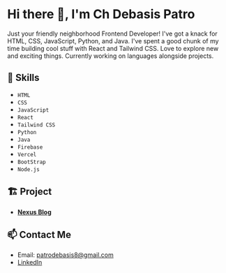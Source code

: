 # Hi there 👋, I'm Ch Debasis Patro

Just your friendly neighborhood Frontend Developer! I've got a knack for HTML, CSS, JavaScript, Python, and Java. I've spent a good chunk of my time building cool stuff with React and Tailwind CSS.
Love to explore new and exciting things.
Currently working on languages alongside projects.


## 🚀 Skills 
- `HTML`
- `CSS`
- `JavaScript`
- `React`
- `Tailwind CSS`
- `Python`
- `Java`
- `Firebase`
- `Vercel`
- `BootStrap`
- `Node.js`

## 🏗️ Project 
- [**Nexus Blog**](https://nexus-blog-silk.vercel.app/)

## 📫 Contact Me 
- Email: patrodebasis8@gmail.com
- [LinkedIn](https://www.linkedin.com/in/believer-of-humanity/)
